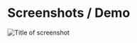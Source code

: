 # Screenshots / Demo

![Title of screenshot](http://cl.ly/MUlA/Screen%20Shot%202013-01-28%20at%20Jan%2028%207.20.38%20PM.png)